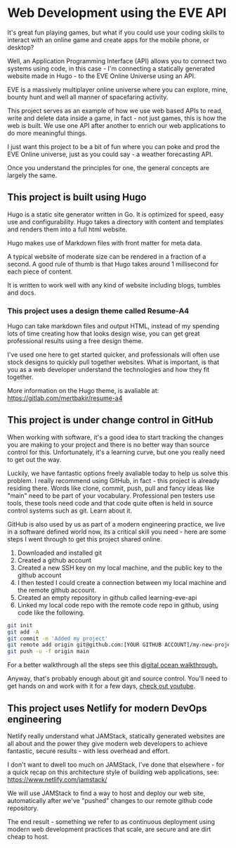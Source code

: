 # Web Development using the EVE API

It's great fun playing games, but what if you could use your coding skills to interact with an online game and create apps for the mobile phone, or desktop?

Well, an Application Programming Interface (API) allows you to connect two systems using code, in this case - I'm connecting a statically generated website made in Hugo - to the EVE Online Universe using an API.

EVE is a massively multiplayer online universe where you can explore, mine, bounty hunt and well all manner of spacefaring activity.

This project serves as an example of how we use web based APIs to read, write and delete data inside a game, in fact - not just games, this is how the web is built. We use one API after another to enrich our web applications to do more meaningful things.

I just want this project to be a bit of fun where you can poke and prod the EVE Online universe, just as you could say - a weather forecasting API.

Once you understand the principles for one, the general concepts are largely the same.

## This project is built using Hugo

Hugo is a static site generator written in Go. It is optimized for speed, easy use and configurability. Hugo takes a directory with content and templates and renders them into a full html website.

Hugo makes use of Markdown files with front matter for meta data.

A typical website of moderate size can be rendered in a fraction of a second. A good rule of thumb is that Hugo takes around 1 millisecond for each piece of content.

It is written to work well with any kind of website including blogs, tumbles and docs.

### This project uses a design theme called Resume-A4

Hugo can take markdown files and output HTML, instead of my spending lots of time creating how that looks design wise, you can get great professional results using a free design theme.

I've used one here to get started quicker, and professionals will often use stock designs to quickly pull together websites. What is important, is that you as a web developer understand the technologies and how they fit together.

More information on the Hugo theme, is avaliable at: https://gitlab.com/mertbakir/resume-a4

## This project is under change control in GitHub

When working with software, it's a good idea to start tracking the changes you are making to your project and there is no better way than source control for this. Unfortunately, it's a learning curve, but one you really need to get out the way.

Luckily, we have fantastic options freely avaliable today to help us solve this problem. I really recommend using GitHub, in fact - this project is already residing there. Words like clone, commit, push, pull and fancy ideas like "main" need to be part of your vocabulary. Professional pen testers use tools, these tools need code and that code quite often is held in source control systems such as git. Learn about it.

GitHub is also used by us as part of a modern engineering practice, we live in a software defined world now, its a critical skill you need - here are some steps I went through to get this project shared online.

1. Downloaded and installed git
2. Created a github account
3. Created a new SSH key on my local machine, and the public key to the github account
4. I then tested I could create a connection between my local machine and the remote github account.
5. Created an empty repository in github called learning-eve-api
6. Linked my local code repo with the remote code repo in github, using code like the following.

```bash
git init
git add -A
git commit -m 'Added my project'
git remote add origin git@github.com:[YOUR GITHUB ACCOUNT]/my-new-project.git
git push -u -f origin main
```
For a better walkthrough all the steps see this [digital ocean walkthrough.](https://www.digitalocean.com/community/tutorials/how-to-push-an-existing-project-to-github)


Anyway, that's probably enough about git and source control. You'll need to get hands on and work with it for a few days, [check out youtube](https://www.youtube.com/results?search_query=git+tutorial).

## This project uses Netlify for modern DevOps engineering

Netlify really understand what JAMStack, statically generated websites are all about and the power they give modern web developers to achieve fantastic, secure results - with less overhead and effort.

I don't want to dwell too much on JAMStack, I've done that elsewhere - for a quick recap on this architecture style of building web applications, see: https://www.netlify.com/jamstack/

We will use JAMStack to find a way to host and deploy our web site, automatically after we've "pushed" changes to our remote github code repository.

The end result - something we refer to as continuous deployment using modern web development practices that scale, are secure and are dirt cheap to host.
